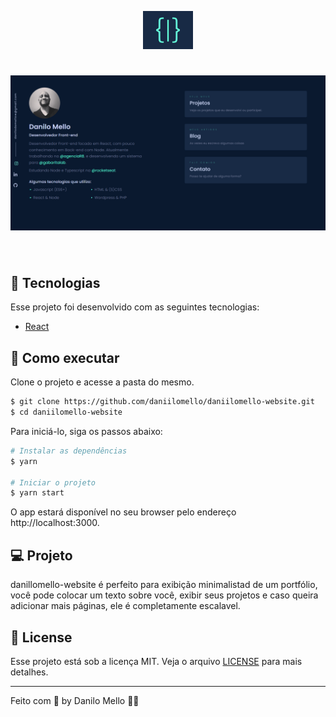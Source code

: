 <p align="center">
  <img alt="daniilomello-logo" src=".github/logo.svg" width="80px">
</p>


<h1 align="center">
    <img alt="daniilomello-cover" src=".github/cover.png" />
</h1>

<br>

## 🧪 Tecnologias

Esse projeto foi desenvolvido com as seguintes tecnologias:

- [React](https://reactjs.org)

## 🚀 Como executar

Clone o projeto e acesse a pasta do mesmo.

```bash
$ git clone https://github.com/daniilomello/daniilomello-website.git
$ cd daniilomello-website
```

Para iniciá-lo, siga os passos abaixo:
```bash
# Instalar as dependências
$ yarn

# Iniciar o projeto
$ yarn start
```
O app estará disponível no seu browser pelo endereço http://localhost:3000.


## 💻 Projeto

danillomello-website é perfeito para exibição minimalistad de um portfólio, você pode colocar um texto sobre você, exibir seus projetos e caso queira adicionar mais páginas, ele é completamente escalavel. 


## 📝 License

Esse projeto está sob a licença MIT. Veja o arquivo [LICENSE](LICENSE.md) para mais detalhes.

---

Feito com 💜 by Danilo Mello 👋🏻 